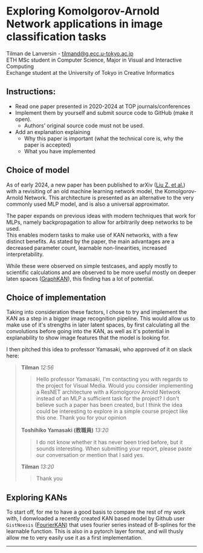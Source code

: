 # Exploring Komolgorov-Arnold Network applications in image classification tasks

Tilman de Lanversin - tilmand@g.ecc.u-tokyo.ac.jp  
ETH MSc student in Computer Science, Major in Visual and Interactive Computing  
Exchange student at the University of Tokyo in Creative Informatics

## Instructions:

- Read one paper presented in 2020-2024 at TOP journals/conferences 
- Implement them by yourself and submit source code to GitHub (make it open).
  - Authors’ original source code must not be used.
- Add an explanation explaining 
  - Why this paper is important (what the technical core is, why the paper is accepted)
  - What you have implemented

## Choice of model

As of early 2024, a new paper has been published to arXiv ([Liu Z. et al.][1]) with a revisiting of an old machine learning network model, the Komolgorov-Arnold Network. This architecture is presented as an alternative to the very commonly used MLP model, and is also a universal approximator.

The paper expands on previous ideas with modern techniques that work for MLPs, namely backpropagation to allow for arbitrarily deep networks to be used.  
This enables modern tasks to make use of KAN networks, with a few distinct benefits. As stated by the paper, the main advantages are a decreased parameter count, learnable non-linearities, increased interpretability.

While these were observed on simple testcases, and apply mostly to scientific calculations and are observed to be more useful mostly on deeper laten spaces ([GraphKAN][2]), this finding has a lot of potential.

## Choice of implementation

Taking into consideration these factors, I chose to try and implement the KAN as a step in a bigger image recognition pipeline. This would allow us to make use of it's strengths in later latent spaces, by first calculating all the convolutions before going into the KAN, as well as it's potential in explanability to show image features that the model is looking for.

I then pitched this idea to professor Yamasaki, who approved of it on slack here:

> **Tilman** *12:56*  
>> Hello professor Yamasaki, I'm contacting you with regards to the project for Visual Media. Would you consider implementing a ResNET architecture with a Komolgorov Arnold Network instead of an MLP a sufficient task for the project? I don't believe such a paper has been created, but I think the idea could be interesting to explore in a simple course project like this one. Thank you for your opinion
> 
> **Toshihiko Yamasaki (教職員)** *13:20*  
>> I do not know whether it has never been tried before, but it sounds interesting.
> When submitting your report, please paste our conversation or mention that I said yes.
> 
> **Tilman** *13:20*  
>> Thank you

## Exploring KANs

To start off, for me to have a good basis to compare the rest of my work with, I donwloaded a recently created KAN based model by Github user `GistNoesis` ([FourierKAN][3]) that uses fourier series instead of B-splines for the learnable function. This is also in a pytorch layer format, and will thusly allow me to very easily use it as a first implementation. 


---

[1]: <https://arxiv.org/abs/2404.19756> "Liu, Z., Wang, Y., Vaidya, S., Ruehle, F., Halverson, J., Soljačić, M., Hou, T.Y. and Tegmark, M., 2024. Kan: Kolmogorov-arnold networks. arXiv preprint arXiv:2404.19756."

[2]: <https://github.com/WillHua127/GraphKAN-Graph-Kolmogorov-Arnold-Networks?tab=readme-ov-file> "GraphKAN -- Implementation of Graph Neural Network version of Kolmogorov Arnold Networks (GraphKAN)"

[3]: <https://github.com/GistNoesis/FourierKAN?tab=readme-ov-file> "FourierKAN -- Pytorch Layer for FourierKAN"